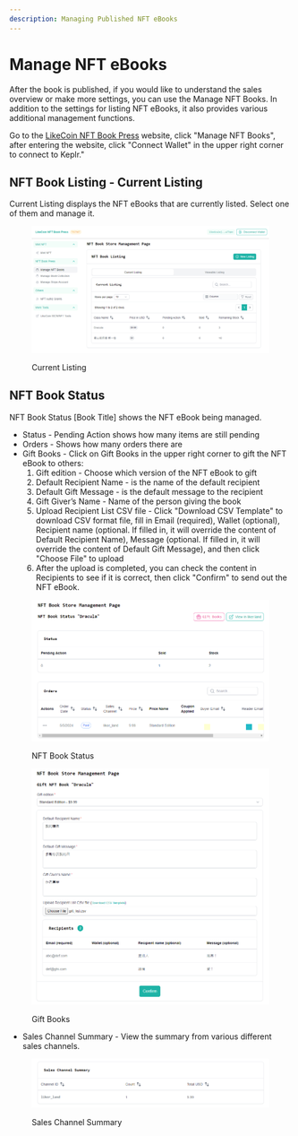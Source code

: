 ```yaml
---
description: Managing Published NFT eBooks
---
```


# Manage NFT eBooks

After the book is published, if you would like to understand the sales overview or make more settings, you can use the Manage NFT Books. In addition to the settings for listing NFT eBooks, it also provides various additional management functions.

Go to the [LikeCoin NFT Book Press](https://likecoin.github.io/nft-book-press/) website, click "Manage NFT Books", after entering the website, click "Connect Wallet" in the upper right corner to connect to Keplr."

## NFT Book Listing - Current Listing <a href="#nft-book-listing-current-listing" id="nft-book-listing-current-listing"></a>

Current Listing displays the NFT eBooks that are currently listed. Select one of them and manage it.

<figure><img src="../../.gitbook/assets/Manage NFT Books 1.png" alt=""><figcaption><p>Current Listing</p></figcaption></figure>

## NFT Book Status <a href="#nft-book-status" id="nft-book-status"></a>

NFT Book Status \[Book Title] shows the NFT eBook being managed.

* Status - Pending Action shows how many items are still pending
* Orders - Shows how many orders there are
* Gift Books - Click on Gift Books in the upper right corner to gift the NFT eBook to others:
  1. Gift edition - Choose which version of the NFT eBook to gift
  2. Default Recipient Name - is the name of the default recipient
  3. Default Gift Message - is the default message to the recipient
  4. Gift Giver’s Name - Name of the person giving the book
  5. Upload Recipient List CSV file - Click "Download CSV Template" to download CSV format file, fill in Email (required), Wallet (optional), Recipient name (optional. If filled in, it will override the content of Default Recipient Name), Message (optional. If filled in, it will override the content of Default Gift Message), and then click "Choose File" to upload
  6. After the upload is completed, you can check the content in Recipients to see if it is correct, then click "Confirm" to send out the NFT eBook.

<figure><img src="../../.gitbook/assets/Manage NFT Books 2.png" alt=""><figcaption><p>NFT Book Status</p></figcaption></figure>

<figure><img src="../../.gitbook/assets/Manage NFT Books 3.png" alt=""><figcaption><p>Gift Books</p></figcaption></figure>

* Sales Channel Summary - View the summary from various different sales channels.

<figure><img src="../../.gitbook/assets/Manage NFT Books 4.png" alt=""><figcaption><p>Sales Channel Summary</p></figcaption></figure>
